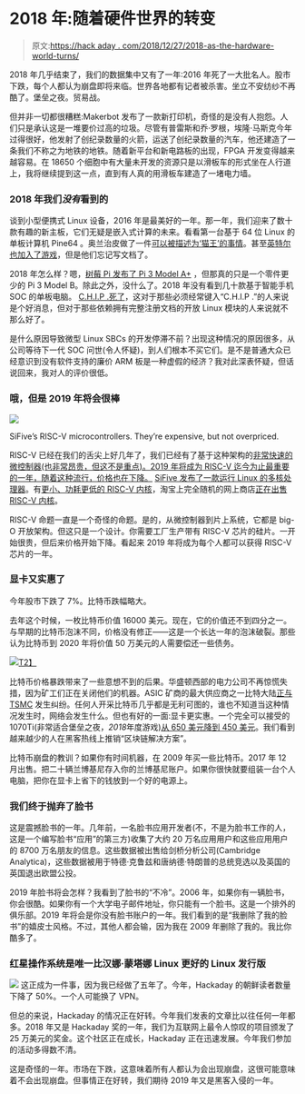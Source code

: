 # 2018 年:随着硬件世界的转变

> 原文:[https://hack aday . com/2018/12/27/2018-as-the-hardware-world-turns/](https://hackaday.com/2018/12/27/2018-as-the-hardware-world-turns/)

2018 年几乎结束了，我们的数据集中又有了一年:2016 年死了一大批名人。股市下跌，每个人都认为崩盘即将来临。世界各地都有记者被杀害。坐立不安纺纱不再酷了。堡垒之夜。贸易战。

但并非一切都很糟糕:Makerbot 发布了一款新打印机，奇怪的是没有人抱怨。人们只是承认这是一堆要价过高的垃圾。尽管有普雷斯和乔·罗根，埃隆·马斯克今年过得很好，他发射了创纪录数量的火箭，运送了创纪录数量的汽车，他还建造了一条我们不称之为地铁的地铁。随着新平台和新电路板的出现，FPGA 开发变得越来越容易。在 18650 个细胞中有大量未开发的资源只是以滑板车的形式坐在人行道上，我将继续提到这一点，直到有人真的用滑板车建造了一堵电力墙。

### 2018 年我们*没有*看到的

谈到小型便携式 Linux 设备，2016 年是最美好的一年。那一年，我们迎来了数十款有趣的新主板，它们无疑是嵌入式计算的未来。看看第一台基于 64 位 Linux 的单板计算机 Pine64 。奥兰治皮做了一件[可以被描述为‘猫王’的事情](https://hackaday.com/2016/11/07/orange-pi-releases-two-boards/)。甚至[英特尔也加入了游戏](https://hackaday.com/2016/08/17/intel-releases-the-tiny-joule-compute-module/)，但是他们忘记写文档了。

2018 年怎么样？嗯，[树莓 Pi 发布了 Pi 3 Model A+](https://hackaday.com/2018/11/15/the-smaller-more-powerful-raspberry-pi-3-model-a/) ，但那真的只是一个零件更少的 Pi 3 Model B。除此之外，没什么了。2018 年没有看到几十款基于智能手机 SOC 的单板电脑。 [C.H.I.P .死了](https://hackaday.com/2018/04/03/is-this-the-end-for-the-c-h-i-p/)，这对于那些必须经常键入“C.H.I.P .”的人来说是个好消息，但对于那些依赖拥有完整注册文档的开放 Linux 模块的人来说就不那么好了。

是什么原因导致微型 Linux SBCs 的开发停滞不前？出现这种情况的原因很多，从公司等待下一代 SOC 问世(令人怀疑)，到人们根本不买它们。是不是普通大众已经意识到没有软件支持的廉价 ARM 板是一种虚假的经济？我对此深表怀疑，但话说回来，我对人的评价很低。

### 哦，但是 2019 年将会很棒

[![](../Images/82f4360e2fa87c7e1ba24ff1c6c5e9fc.png)](https://hackaday.com/wp-content/uploads/2018/12/sifi.jpg)

SiFive’s RISC-V microcontrollers. They’re expensive, but not overpriced.

RISC-V 已经在我们的舌尖上好几年了，我们已经有了基于这种架构的[非常快速的微控制器(也非常昂贵，但这不是重点)。2019 年将成为 RISC-V 迄今为止最重要的一年，随着这种流行，价格也在下降。](https://hackaday.com/2016/11/29/hifive1-risc-v-in-an-arduino-form-factor/) [SiFive 发布了一款运行 Linux 的多核处理器](https://hackaday.com/2018/02/03/sifive-introduces-risc-v-linux-capable-multicore-processor/)。有[更小、功耗更低的 RISC-V 内核](https://hackaday.com/2018/06/25/sifive-releases-smaller-lower-power-risc-v-cores/)，淘宝上完全随机的网上商店[正在出售 RISC-V 内核](https://hackaday.com/2018/10/08/new-part-day-the-risc-v-chip-with-built-in-neural-networks/)。

RISC-V 命题一直是一个奇怪的命题。是的，从微控制器到片上系统，它都是 big-O 开放架构。但这只是一个设计。你需要工厂生产带有 RISC-V 芯片的硅片。一开始很贵，但后来价格开始下降。看起来 2019 年将成为每个人都可以获得 RISC-V 芯片的一年。

### 显卡又实惠了

今年股市下跌了 7%。比特币跌幅略大。

去年这个时候，一枚比特币价值 16000 美元。现在，它的价值还不到四分之一。与早期的比特币泡沫不同，价格没有修正——这是一个长达一年的泡沫破裂。那些认为比特币到 2020 年将价值 50 万美元的人需要偿还一些债务。

[![](../Images/3c0f6a4810a3b5104a5f751d7b9a2afc.png)T2】](https://hackaday.com/wp-content/uploads/2018/12/BTCUSD.jpg)

比特币价格暴跌带来了一些意想不到的后果。华盛顿西部的电力公司不再惊慌失措，因为矿工们正在关闭他们的机器。ASIC 矿商的最大供应商之一比特大陆[正与 TSMC](https://bitcoinexchangeguide.com/new-crypto-rumor-says-bitmain-is-possibly-losing-taiwan-bitcoin-mining-chip-supplier-tsmc/) 发生纠纷。任何人开采比特币几乎都是无利可图的，谁也不知道当这种情况发生时，网络会发生什么。但也有好的一面:显卡更实惠。一个完全可以接受的 1070Ti(非常适合堡垒之夜，*2018*年度游戏)[从 650 美元降到 450 美元](https://pcpartpicker.com/product/62KhP6/asus-geforce-gtx-1070-ti-8gb-rog-strix-video-card-rog-strix-gtx1070ti-a8g-gaming?history_days=365)。我们看到越来越少的人在黑客热线上推销“区块链解决方案”。

比特币崩盘的教训？如果你有时间机器，在 2009 年买一些比特币。2017 年 12 月出售。把二十辆兰博基尼存入你的兰博基尼账户。如果你很快就要组装一台个人电脑，把你在显卡上省下的钱放到一个好的电源上。

### 我们终于抛弃了脸书

这是震撼脸书的一年。几年前，一名脸书应用开发者(不，不是为脸书工作的人，这是一个编写脸书“应用”的第三方)收集了大约 20 万名应用用户和这些应用用户的 8700 万名朋友的信息。这些数据被出售给剑桥分析公司(Cambridge Analytica)，这些数据被用于特德·克鲁兹和唐纳德·特朗普的总统竞选以及英国的英国退出欧盟公投。

2019 年脸书将会怎样？我看到了脸书的“不冷”。2006 年，如果你有一辆脸书，你会很酷。如果你有一个大学电子邮件地址，你只能有一个脸书。这是一个排外的俱乐部。2019 年将会是你没有脸书账户的一年。我们看到的是“我删除了我的脸书”的嬉皮士风格。不过，其他人都会输，因为我在 2009 年删除了我的。我比你酷多了。

### 红星操作系统是唯一比汉娜·蒙塔娜 Linux 更好的 Linux 发行版

[![](../Images/f376bf327f0834436c7162775f3cf73f.png)](https://hackaday.com/wp-content/uploads/2018/12/nkreadership2018.png) 这正成为一件事，因为我已经做了五年了。今年，Hackaday 的朝鲜读者数量下降了 50%。一个人可能换了 VPN。

但总的来说，Hackaday 的情况正在好转。今年我们发表的文章比以往任何一年都多。2018 年又是 Hackaday 奖的一年，我们为互联网上最令人惊叹的项目颁发了 25 万美元的奖金。这个社区正在成长，Hackaday 正在迅速发展。今年我们参加的活动多得数不清。

这是奇怪的一年。市场在下跌，这意味着所有人都认为会出现崩盘，这很可能意味着不会出现崩盘。但事情正在好转，我们期待 2019 年又是黑客入侵的一年。